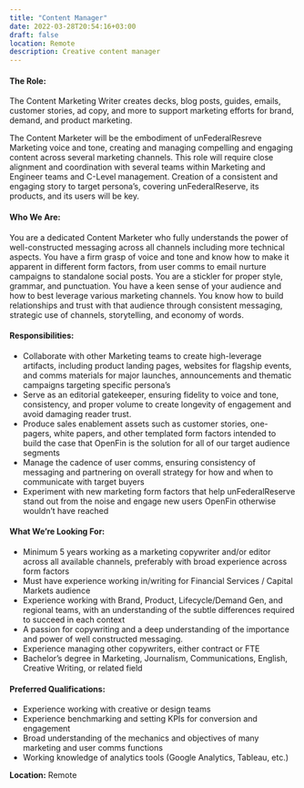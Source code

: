 ```yaml
---
title: "Content Manager"
date: 2022-03-28T20:54:16+03:00
draft: false
location: Remote
description: Creative content manager
---
```


#### The Role:

The Content Marketing Writer creates decks, blog posts, guides, 
emails, customer stories, ad copy, and more to support marketing 
efforts for brand, demand, and product marketing.

The Content Marketer will be the embodiment of unFederalResreve 
Marketing voice and tone, creating and managing compelling and engaging 
content across several marketing channels. This role will require close 
alignment and coordination with several teams within Marketing and 
Engineer teams and C-Level management. Creation of a consistent and 
engaging story to target persona’s, covering unFederalReserve, 
its products, and its users will be key.

#### Who We Are:

You are a dedicated Content Marketer who fully understands 
the power of well-constructed messaging across all channels 
including more technical aspects. You have a firm grasp of voice 
and tone and know how to make it apparent in different form factors, 
from user comms to email nurture campaigns to standalone social posts. 
You are a stickler for proper style, grammar, and punctuation. 
You have a keen sense of your audience and how to best leverage 
various marketing channels. You know how to build relationships 
and trust with that audience through consistent messaging, 
strategic use of channels, storytelling, and economy of words.

#### Responsibilities:

- Collaborate with other Marketing teams to create high-leverage artifacts, 
  including product landing pages, websites for flagship events, and 
  comms materials for major launches, announcements and thematic 
  campaigns targeting specific persona’s
- Serve as an editorial gatekeeper, ensuring fidelity to voice and tone, 
  consistency, and proper volume to create longevity of 
  engagement and avoid damaging reader trust.
- Produce sales enablement assets such as customer stories, one-pagers, 
  white papers, and other templated form factors intended to build 
  the case that OpenFin is the solution for all of our target audience segments
- Manage the cadence of user comms, ensuring consistency 
  of messaging and partnering on overall strategy for how and 
  when to communicate with target buyers
- Experiment with new marketing form factors that help unFederalReserve 
  stand out from the noise and engage new users OpenFin otherwise wouldn’t have reached

#### What We’re Looking For:

- Minimum 5 years working as a marketing copywriter and/or 
  editor across all available channels, preferably with 
  broad experience across form factors
- Must have experience working in/writing for Financial Services / Capital Markets audience
- Experience working with Brand, Product, Lifecycle/Demand Gen, 
  and regional teams, with an understanding of the subtle 
  differences required to succeed in each context
- A passion for copywriting and a deep understanding of 
  the importance and power of well constructed messaging.
- Experience managing other copywriters, either contract or FTE
- Bachelor’s degree in Marketing, Journalism, Communications, 
  English, Creative Writing, or related field

#### Preferred Qualifications:

- Experience working with creative or design teams
- Experience benchmarking and setting KPIs for conversion and engagement
- Broad understanding of the mechanics and objectives of many marketing and user comms functions
- Working knowledge of analytics tools (Google Analytics, Tableau, etc.)

**Location:** Remote